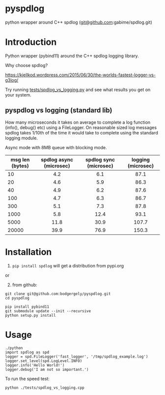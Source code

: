 pyspdlog
==========
python wrapper around C++ spdlog (git@github.com:gabime/spdlog.git)

Introduction
============

Python wrapper (pybind11) around the C++ spdlog logging library. 

Why choose spdlog?

https://kjellkod.wordpress.com/2015/06/30/the-worlds-fastest-logger-vs-g3log/

Try running [tests/spdlog_vs_logging.py](https://github.com/bodgergely/pyspdlog/blob/master/tests/test_spdlog.py) and see what results you get on your system.

pyspdlog vs logging (standard lib)
--------------------------------------------------
How many microseconds it takes on average to complete a log function (info(), debug() etc) using a FileLogger.
On reasonable sized log messages spdlog takes 1/10th of the time it would take to complete using the standard logging module.

Async mode with 8MB queue with blocking mode.

| msg len (bytes)   | spdlog **async** (microsec)| spdlog **sync** (microsec)| logging (microsec)  |
| -------           | :--------:      | :--------:      | :--------:          |
|  10               |  4.2            |  6.1            |   87.1              |
|  20               |  4.6            |  5.9            |   86.3              |
|  40               |  4.9            |  6.2            |   87.6              |
|  100              |  4.7            |  6.3            |   86.7              |
|  300              |  5.1            |  7.3            |   87.8              |
|  1000             |  5.8            |  12.4           |   93.1              |
|  5000             |  11.8           |  30.9           |   107.7             |
|  20000            |  39.9           |  76.9           |   150.3             |

Installation
============

1) `pip install spdlog` will get a distribution from pypi.org

or 

2) from github: 

```
git clone git@github.com:bodgergely/pyspdlog.git
cd pyspdlog 

pip install pybind11
git submodule update --init --recursive
python setup.py install
```

Usage
=====
```
./python
import spdlog as spd
logger = spd.FileLogger('fast_logger', '/tmp/spdlog_example.log')
logger.set_level(spd.LogLevel.INFO)
logger.info('Hello World!')
logger.debug('I am not so important.')
```

To run the speed test:
```
python ./tests/spdlog_vs_logging.cpp
```

